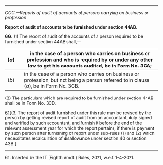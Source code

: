 ****

_CCC.—Reports of audit of accounts of persons carrying on business or profession_

**Report of audit of accounts to be furnished under section 44AB.**

**6G.** (1) The report of audit of the accounts of a person required to be furnished under section 44AB shall,—

(_a_)|  |  in the case of a person who carries on business or profession and who is required by or under any other law to get his accounts audited, be in Form No. 3CA;  
---|---|---  
(_b_)|  |  in the case of a person who carries on business or profession, but not being a person referred to in clause (_a_), be in Form No. 3CB.  
  
(2) The particulars which are required to be furnished under section 44AB shall be in Form No. 3CD.

[61](javascript:ShowFootnote\('fn347'\);)[(3) The report of audit furnished under this rule may be revised by the person by getting revised report of audit from an accountant, duly signed and verified by such accountant, and furnish it before the end of the relevant assessment year for which the report pertains, if there is payment by such person after furnishing of report under sub-rules (1) and (2) which necessitates recalculation of disallowance under section 40 or section 43B.]

* * *

61\. Inserted by the IT (Eighth Amdt.) Rules, 2021, w.e.f. 1-4-2021.